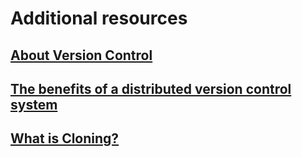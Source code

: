 # Additional resources

## [About Version Control](https://git-scm.com/book/en/v2/Getting-Started-About-Version-Control)

## [The benefits of a distributed version control system](https://about.gitlab.com/topics/version-control/benefits-distributed-version-control-system/)

## [What is Cloning?](https://docs.github.com/en/repositories/creating-and-managing-repositories/cloning-a-repository)
